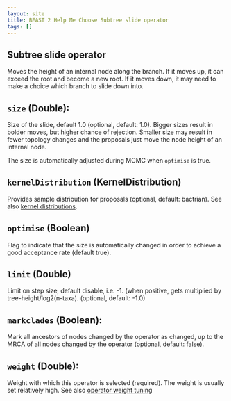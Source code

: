 ```yaml
---
layout: site
title: BEAST 2 Help Me Choose Subtree slide operator
tags: []
---
```


## Subtree slide operator

Moves the height of an internal node along the branch. 
If it moves up, it can exceed the root and become a new root. 
If it moves down, it may need to make a choice which branch to slide down into.


## `size` (Double): 

Size of the slide, default 1.0 (optional, default: 1.0).
Bigger sizes result in bolder moves, but higher chance of rejection.
Smaller size may result in fewer topology changes and the proposals just move the node height of an internal node.

The size is automatically adjusted during MCMC when `optimise` is true.

## `kernelDistribution` (KernelDistribution)

Provides sample distribution for proposals (optional, default: bactrian). 
See also [kernel distributions](/Operators/BactrianDistribution/index/).

## `optimise` (Boolean)

Flag to indicate that the size is automatically changed in order to achieve a good acceptance rate (default true).

## `limit` (Double)

Limit on step size, default disable, i.e. -1. (when positive, gets multiplied by tree-height/log2(n-taxa). (optional, default: -1.0)

## `markclades` (Boolean): 

Mark all ancestors of nodes changed by the operator as changed, up to the MRCA of all nodes changed by the operator (optional, default: false).

## `weight` (Double): 

Weight with which this operator is selected (required).
The weight is usually set relatively high.
See also [operator weight tuning](/hmc/Operators/OperatorWeights/) 


